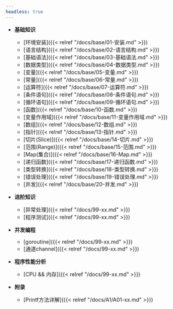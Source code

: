 ```yaml
---
headless: true
---
```


- **基础知识**
  - [环境安装]({{< relref "/docs/base/01-安装.md" >}})
  - [语言结构]({{< relref "/docs/base/02-语言结构.md" >}})
  - [基础语法]({{< relref "/docs/base/03-基础语法.md" >}})
  - [数据类型]({{< relref "/docs/base/04-数据类型.md" >}})
  - [变量]({{< relref "/docs/base/05-变量.md" >}})
  - [常量]({{< relref "/docs/base/06-常量.md" >}})
  - [运算符]({{< relref "/docs/base/07-运算符.md" >}})
  - [条件语句]({{< relref "/docs/base/08-条件语句.md" >}})
  - [循环语句]({{< relref "/docs/base/09-循环语句.md" >}})
  - [函数]({{< relref "/docs/base/10-函数.md" >}})
  - [变量作用域]({{< relref "/docs/base/11-变量作用域.md" >}})
  - [数组]({{< relref "/docs/base/12-数组.md" >}})
  - [指针]({{< relref "/docs/base/13-指针.md" >}})
  - [切片(Slice)]({{< relref "/docs/base/14-切片.md" >}})
  - [范围(Range)]({{< relref "/docs/base/15-范围.md" >}})
  - [Map(集合)]({{< relref "/docs/base/16-Map.md" >}})
  - [递归函数]({{< relref "/docs/base/17-递归函数.md" >}})
  - [类型转换]({{< relref "/docs/base/18-类型转换.md" >}})
  - [错误处理]({{< relref "/docs/base/19-错误处理.md" >}})
  - [并发]({{< relref "/docs/base/20-并发.md" >}})

- **进阶知识**
  - [异常处理]({{< relref "/docs/99-xx.md" >}})
  - [程序测试]({{< relref "/docs/99-xx.md" >}})

- **并发编程**
  - [goroutine]({{< relref "/docs/99-xx.md" >}})
  - [通道channel]({{< relref "/docs/99-xx.md" >}})

- **程序性能分析**
  - [CPU && 内存]({{< relref "/docs/99-xx.md" >}})

- **附录**
  - [Printf方法详解]({{< relref "/docs/A1/A01-xx.md" >}})



